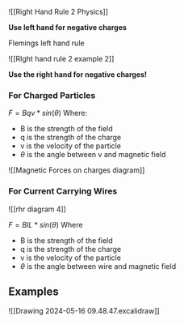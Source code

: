 ![[Right Hand Rule 2 Physics]]

**Use left hand for negative charges**


Flemings left hand rule

![[RIght hand rule 2 example 2]]


**Use the right hand for negative charges!**


### For Charged Particles
$F=Bqv*sin(\theta)$
Where:
- B is the strength of the field
- q is the strength of the charge
- v is the velocity of the particle
- $\theta$ is the angle between v and magnetic field

![[Magnetic Forces on charges diagram]]



### For Current Carrying Wires
![[rhr diagram 4]]

$F=BIL*sin(\theta)$
Where
- B is the strength of the field
- q is the strength of the charge
- v is the velocity of the particle
- $\theta$ is the angle between wire and magnetic field

## Examples

![[Drawing 2024-05-16 09.48.47.excalidraw]]
